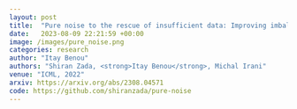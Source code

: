 ```yaml
---
layout: post
title:  "Pure noise to the rescue of insufficient data: Improving imbalanced classification by training on random noise images‏"
date:   2023-08-09 22:21:59 +00:00
image: /images/pure_noise.png
categories: research
author: "Itay Benou"
authors: "Shiran Zada, <strong>Itay Benou</strong>, Michal Irani"
venue: "ICML, 2022"
arxiv: https://arxiv.org/abs/2308.04571
code: https://github.com/shiranzada/pure-noise
---
```

